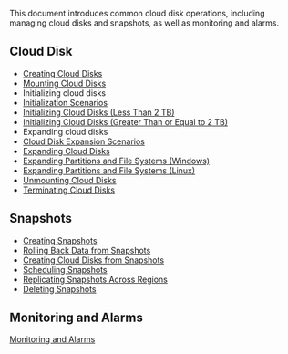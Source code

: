 This document introduces common cloud disk operations, including managing cloud disks and snapshots, as well as monitoring and alarms. 
## Cloud Disk
- [Creating Cloud Disks](https://intl.cloud.tencent.com/document/product/362/5744)
- [Mounting Cloud Disks](https://intl.cloud.tencent.com/document/product/362/5745)
- Initializing cloud disks
 - [Initialization Scenarios](https://intl.cloud.tencent.com/document/product/362/31596)
 - [Initializing Cloud Disks (Less Than 2 TB)](https://intl.cloud.tencent.com/document/product/362/6734)
 - [Initializing Cloud Disks (Greater Than or Equal to 2 TB)](https://intl.cloud.tencent.com/document/product/362/6735)
- Expanding cloud disks
 - [Cloud Disk Expansion Scenarios](https://cloud.tencent.com/document/product/362/32539)
 - [Expanding Cloud Disks](https://intl.cloud.tencent.com/document/product/362/5747)
 - [Expanding Partitions and File Systems (Windows)](https://cloud.tencent.com/document/product/362/6737)
 - [Expanding Partitions and File Systems (Linux)](https://intl.cloud.tencent.com/document/product/362/6738)
- [Unmounting Cloud Disks](https://intl.cloud.tencent.com/document/product/362/32400)
- [Terminating Cloud Disks](https://intl.cloud.tencent.com/document/product/362/5752)

## Snapshots
- [Creating Snapshots](https://intl.cloud.tencent.com/document/product/362/5755)
- [Rolling Back Data from Snapshots](https://cloud.tencent.com/document/product/362/5756)
- [Creating Cloud Disks from Snapshots](https://cloud.tencent.com/document/product/362/5757)
- [Scheduling Snapshots](https://intl.cloud.tencent.com/document/product/362/31622)
- [Replicating Snapshots Across Regions](https://cloud.tencent.com/document/product/362/18152)
- [Deleting Snapshots](https://intl.cloud.tencent.com/document/product/362/5758)

## Monitoring and Alarms
[Monitoring and Alarms](https://cloud.tencent.com/document/product/362/6742)

